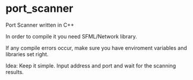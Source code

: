 # port_scanner
Port Scanner written in C++

In order to compile it you need SFML/Network library.

If any compile errors occur, make sure you have enviroment variables and libraries set right.

Idea:
Keep it simple. 
Input address and port and wait for the scanning results.
